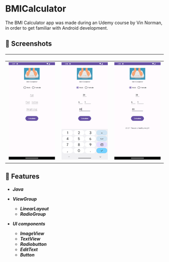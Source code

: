 # BMICalculator
The BMI Calculator app was made during an Udemy course by Vin Norman, in order to get familiar with Android development.

<h2> 📸 Screenshots
  
***

<table>
  <tr>
    <td><img src="BMI%20Calculator%20Screenshots/BMI_Screenshot_1.png" alt="Screenshot 1" width="300" /></td>
    <td><img src="BMI%20Calculator%20Screenshots/BMI_Screenshot_2.png" alt="Screenshot 2" width="300" /></td>
    <td><img src="BMI%20Calculator%20Screenshots/BMI_Screenshot_3.png" alt="Screenshot 3" width="300" /></td>
  </tr>
</table>

<h2> 📱 Features
  
<h5>
  
* Java
* ViewGroup
  - LinearLayout
  - RadioGroup

* UI components
  - ImageView
  - TextView
  - Radiobutton
  - EditText
  - Button
